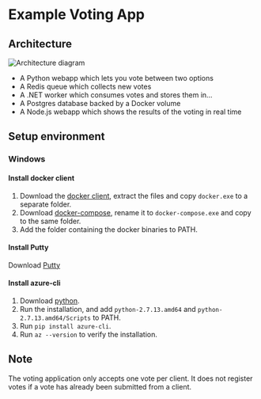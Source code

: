Example Voting App
=========

Architecture
-----

![Architecture diagram](architecture.png)

* A Python webapp which lets you vote between two options
* A Redis queue which collects new votes
* A .NET worker which consumes votes and stores them in…
* A Postgres database backed by a Docker volume
* A Node.js webapp which shows the results of the voting in real time

Setup environment
-----

### Windows

#### Install docker client
1. Download the [docker client](https://download.docker.com/win/static/stable/x86_64/docker-17.09.0-ce.zip), extract the files and copy `docker.exe` to a separate folder.
2. Download [docker-compose](https://github.com/docker/compose/releases/download/1.17.1/docker-compose-Windows-x86_64.exe), rename it to `docker-compose.exe` and copy to the same folder.
3. Add the folder containing the docker binaries to PATH.

#### Install Putty
Download [Putty](https://www.chiark.greenend.org.uk/~sgtatham/putty/latest.html)

#### Install azure-cli

1. Download [python](https://sourceforge.net/projects/winpython/files/WinPython_2.7/2.7.13.1/).
2. Run the installation, and add `python-2.7.13.amd64` and `python-2.7.13.amd64/Scripts` to PATH.
3. Run `pip install azure-cli`.
4. Run `az --version` to verify the installation.

Note
----

The voting application only accepts one vote per client. It does not register votes if a vote has already been submitted from a client.